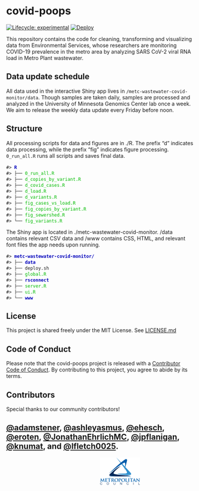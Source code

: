 
<!-- README.md is generated from README.Rmd. Please edit that file -->

# covid-poops

<!-- badges: start -->

[![Lifecycle:
experimental](https://img.shields.io/badge/lifecycle-experimental-orange.svg)](https://www.tidyverse.org/lifecycle/#experimental)
[![Deploy](https://github.com/Metropolitan-Council/covid-poops/workflows/deploy/badge.svg)](https://github.com/Metropolitan-Council/covid-poops/actions)
<!-- badges: end -->

This repository contains the code for cleaning, transforming and
visualizing data from Environmental Services, whose researchers are
monitoring COVID-19 prevalence in the metro area by analyzing SARS CoV-2
viral RNA load in Metro Plant wastewater.

## Data update schedule

All data used in the interactive Shiny app lives in
`/metc-wastewater-covid-monitor/data`. Though samples are taken daily,
samples are processed and analyzed in the University of Minnesota
Genomics Center lab once a week. We aim to release the weekly data
update every Friday before noon.

## Structure

All processing scripts for data and figures are in ./R. The prefix “d”
indicates data processing, while the prefix “fig” indicates figure
processing. `0_run_all.R` runs all scripts and saves final data.

<PRE class="fansi fansi-output"><CODE>#&gt; <span style='color: #0000BB; font-weight: bold;'>R</span>
#&gt; ├── <span style='color: #00BB00;'>0_run_all.R</span>
#&gt; ├── <span style='color: #00BB00;'>d_copies_by_variant.R</span>
#&gt; ├── <span style='color: #00BB00;'>d_covid_cases.R</span>
#&gt; ├── <span style='color: #00BB00;'>d_load.R</span>
#&gt; ├── <span style='color: #00BB00;'>d_variants.R</span>
#&gt; ├── <span style='color: #00BB00;'>fig_cases_vs_load.R</span>
#&gt; ├── <span style='color: #00BB00;'>fig_copies_by_variant.R</span>
#&gt; ├── <span style='color: #00BB00;'>fig_sewershed.R</span>
#&gt; └── <span style='color: #00BB00;'>fig_variants.R</span>
</CODE></PRE>

The Shiny app is located in ./metc-wastewater-covid-monitor. /data
contains relevant CSV data and /www contains CSS, HTML, and relevant
font files the app needs upon running.

<PRE class="fansi fansi-output"><CODE>#&gt; <span style='color: #0000BB; font-weight: bold;'>metc-wastewater-covid-monitor/</span>
#&gt; ├── <span style='color: #0000BB; font-weight: bold;'>data</span>
#&gt; ├── deploy.sh
#&gt; ├── <span style='color: #00BB00;'>global.R</span>
#&gt; ├── <span style='color: #0000BB; font-weight: bold;'>rsconnect</span>
#&gt; ├── <span style='color: #00BB00;'>server.R</span>
#&gt; ├── <span style='color: #00BB00;'>ui.R</span>
#&gt; └── <span style='color: #0000BB; font-weight: bold;'>www</span>
</CODE></PRE>

## License

This project is shared freely under the MIT License. See
[LICENSE.md](LICENSE.md)

## Code of Conduct

Please note that the covid-poops project is released with a [Contributor
Code of
Conduct](https://contributor-covenant.org/version/2/0/CODE_OF_CONDUCT.html).
By contributing to this project, you agree to abide by its terms.

## Contributors

Special thanks to our community contributors!

## [@adamstener](https://github.com/adamstener), [@ashleyasmus](https://github.com/ashleyasmus), [@ehesch](https://github.com/ehesch), [@eroten](https://github.com/eroten), [@JonathanEhrlichMC](https://github.com/JonathanEhrlichMC), [@jpflanigan](https://github.com/jpflanigan), [@knumat](https://github.com/knumat), and [@lfletch0025](https://github.com/lfletch0025).

<a href="https://metrocouncil.org" target="_blank"><img src="metc-wastewater-covid-monitor/www/main-logo.png" style="margin-left: 50%;margin-right: 50%;">

<div>

</div>

</a>
